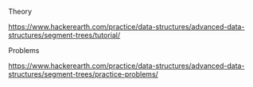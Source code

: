 Theory


https://www.hackerearth.com/practice/data-structures/advanced-data-structures/segment-trees/tutorial/


Problems

https://www.hackerearth.com/practice/data-structures/advanced-data-structures/segment-trees/practice-problems/